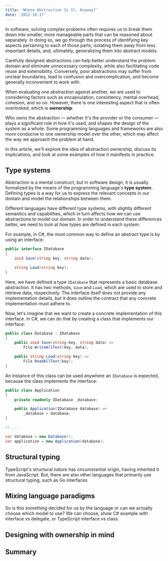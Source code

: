 ```yaml
---
title: 'Whose Abstraction Is It, Anyway?'
date: '2022-10-17'
---
```


In software, solving complex problems often requires us to break them down into smaller, more manageable parts that can be reasoned about separately. In doing so, we go through the process of identifying key aspects pertaining to each of those parts, isolating them away from less important details, and, ultimately, generalizing them into abstract models.

Carefully designed abstractions can help better understand the problem domain and eliminate unnecessary complexity, while also facilitating code reuse and extensibility. Conversely, poor abstractions may suffer from unclear boundaries, lead to confusion and overcomplication, and become generally inconvenient to work with.

When evaluating one abstraction against another, we are used to considering factors such as encapsulation, consistency, mental overhead, cohesion, and so on. However, there is one interesting aspect that is often overlooked, which is **ownership**.

Who owns the abstraction — whether it's the provider or the consumer — plays a significant role in how it's used, and shapes the design of the system as a whole. Some programming languages and frameworks are also more conducive to one ownership model over the other, which may affect the way we approach the problem at hand.

In this article, we'll explore the idea of abstraction ownership, discuss its implications, and look at some examples of how it manifests in practice.

## Type systems

Abstraction is a mental construct, but in software design, it is usually formalized by the means of the programming language's **type system**. Defining types is a way for us to express the relevant concepts in our domain and model the relationships between them.

Different languages have different type systems, with slightly different semantics and capabilities, which in turn affects how we can use abstractions to model our domain. In order to understand these differences better, we need to look at how types are defined in each system.

For example, in C#, the most common way to define an abstract type is by using an interface:

```csharp
public interface IDatabase
{
    void Save(string key, string data);

    string Load(string key);
}
```

Here, we have defined a type `IDatabase` that represents a basic database abstraction. It has two methods, `Save` and `Load`, which are used to store and retrieve data, respectively. The interface itself does not provide any implementation details, but it does outline the contract that any concrete implementation must adhere to.

Now, let's imagine that we want to create a concrete implementation of this interface. In C#, we can do that by creating a class that implements our interface:

```csharp
public class Database : IDatabase
{
    public void Save(string key, string data) =>
        File.WriteAllText(key, data);

    public string Load(string key) =>
        File.ReadAllText(key);
}
```

An instance of this class can be used anywhere an `IDatabase` is expected, because the class implements the interface:

```csharp
public class Application
{
    private readonly IDatabase _database;

    public Application(IDatabase database) =>
        _database = database;
}

// ...

var database = new Database();
var application = new Application(database);
```

## Structural typing

TypeScript's structural nature has circumstantial origin, having inherited it from JavaScript. But, there are also other languages that primarily use structural typing, such as Go interfaces

## Mixing language paradigms

So is this something decided for us by the language or can we actually choose which model to use? We can choose, show C# example with interface vs delegate, or TypeScript interface vs class.

## Designing with ownership in mind

## Summary
